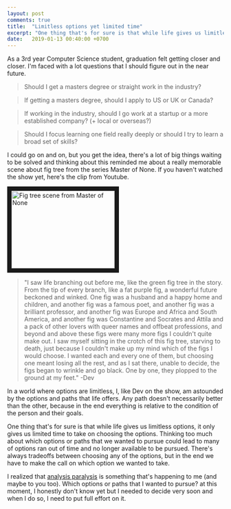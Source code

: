 ```yaml
---
layout: post
comments: true
title:  "Limitless options yet limited time"
excerpt: "One thing that's for sure is that while life gives us limitless options, it only gives us limited time to take on choosing the options. Thinking too much about which options or paths that we wanted to pursue could lead to many of options ran out of time and no longer available to be pursued."
date:   2019-01-13 00:40:00 +0700
---
```


As a 3rd year Computer Science student, graduation felt getting closer and closer. I'm faced with a lot questions that I should figure out in the near future.

> Should I get a masters degree or straight work in the industry?

> If getting a masters degree, should I apply to US or UK or Canada?

> If working in the industry, should I go work at a startup or a more established company? (+ local or overseas?)

> Should I focus learning one field really deeply or should I try to learn a broad set of skills?

I could go on and on, but you get the idea, there's a lot of big things waiting to be solved and thinking about this reminded me about a really memorable scene about fig tree from the series Master of None. If you haven't watched the show yet, here's the clip from Youtube.

<a href="http://www.youtube.com/watch?feature=player_embedded&v=oFwaeb3a3NA
" target="_blank"><img src="http://img.youtube.com/vi/oFwaeb3a3NA/0.jpg" 
alt="Fig tree scene from Master of None" width="240" height="180" border="10" /></a>

> "I saw life branching out before me, like the green fig tree in the story. From the tip of every branch, like a fat purple fig, a wonderful future beckoned and winked. One fig was a husband and a happy home and children, and another fig was a famous poet, and another fig was a brilliant professor, and another fig was Europe and Africa and South America, and another fig was Constantine and Socrates and Attila and a pack of other lovers with queer names and offbeat professions, and beyond and above these figs were many more figs I couldn't quite make out. I saw myself sitting in the crotch of this fig tree, starving to death, just because I couldn't make up my mind which of the figs I would choose. I wanted each and every one of them, but choosing one meant losing all the rest, and as I sat there, unable to decide, the figs began to wrinkle and go black. One by one, they plopped to the ground at my feet." -Dev

In a world where options are limitless, I, like Dev on the show, am astounded by the options and paths that life offers. Any path doesn't necessarily better than the other, because in the end everything is relative to the condition of the person and their goals.

One thing that's for sure is that while life gives us limitless options, it only gives us limited time to take on choosing the options. Thinking too much about which options or paths that we wanted to pursue could lead to many of options ran out of time and no longer available to be pursued. There's always tradeoffs between choosing any of the options, but in the end we have to make the call on which option we wanted to take.

I realized that [analysis paralysis](https://en.wikipedia.org/wiki/Analysis_paralysis) is something that's happening to me (and maybe to you too). Which options or paths that I wanted to pursue? at this moment, I honestly don't know yet but I needed to decide very soon and when I do so, I need to put full effort on it.

